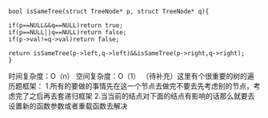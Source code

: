 ```
bool isSameTree(struct TreeNode* p, struct TreeNode* q){

if(p==NULL&&q==NULL)return true;
if(p==NULL||q==NULL)return false;
if(p->val!=q->val)return false;

return isSameTree(p->left,q->left)&&isSameTree(p->right,q->right);
}
```
时间复杂度：O（n）
空间复杂度：O（1）
（待补充）这里有个很重要的树的遍历题框架：
1.所有的要做的事情先在这一个节点去做完不要去先考虑别的节点，考虑完了之后再去套递归框架
2.当当前的结点对下面的结点有影响的话那么就要去设置新的函数参数或者重载函数去解决
<!--stackedit_data:
eyJoaXN0b3J5IjpbMTI0MzE0MDU0OF19
-->